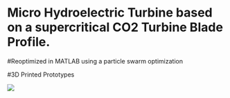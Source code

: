 # Micro Hydroelectric Turbine based on a supercritical CO2 Turbine Blade Profile.

#Reoptimized in MATLAB using a particle swarm optimization

#3D Printed Prototypes

![](https://i.imgur.com/mh7mdSn.png)

